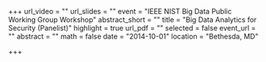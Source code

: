 +++
url_video = ""
url_slides = ""
event = "IEEE NIST Big Data Public Working Group Workshop"
abstract_short = ""
title = "Big Data Analytics for Security (Panelist)"
highlight = true
url_pdf = ""
selected = false
event_url = ""
abstract = ""
math = false
date = "2014-10-01"
location = "Bethesda, MD"

+++

